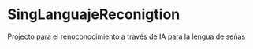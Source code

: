 # SingLanguajeReconigtion
Projecto para el renoconocimiento a través de IA para la lengua de señas

